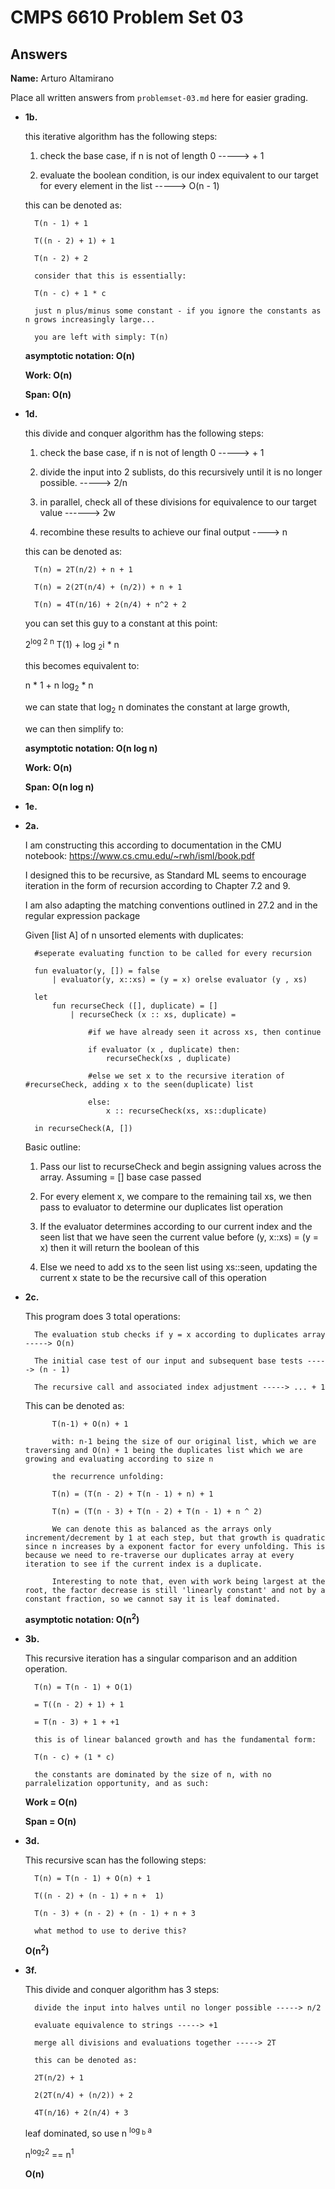 # CMPS 6610 Problem Set 03
## Answers

**Name:** Arturo Altamirano


Place all written answers from `problemset-03.md` here for easier grading.

- **1b.**

    this iterative algorithm has the following steps: 

    1. check the base case, if n is not of length 0 -----> + 1

    2. evaluate the boolean condition, is our index equivalent to our
       target for every element in the list  -----> O(n - 1)

    this can be denoted as: 

        T(n - 1) + 1

        T((n - 2) + 1) + 1 

        T(n - 2) + 2

        consider that this is essentially: 

        T(n - c) + 1 * c

        just n plus/minus some constant - if you ignore the constants as n grows increasingly large...
        
        you are left with simply: T(n)

    **asymptotic notation: O(n)**

    **Work: O(n)**

    **Span: O(n)**


- **1d.**

    this divide and conquer algorithm has the following steps: 

    1. check the base case, if n is not of length 0 -----> + 1

    2. divide the input into 2 sublists, do this recursively until it is 
       no longer possible. -----> 2/n

    3. in parallel, check all of these divisions for equivalence to our 
       target value ------> 2w
    
    4. recombine these results to achieve our final output ----> n

    this can be denoted as: 

        T(n) = 2T(n/2) + n + 1

        T(n) = 2(2T(n/4) + (n/2)) + n + 1

        T(n) = 4T(n/16) + 2(n/4) + n^2 + 2

    you can set this guy to a constant at this point:

    2<sup>log 2 n</sup> T(1) + log <sub>2</sub>i * n

    this becomes equivalent to:

    n * 1 + n log<sub>2</sub> * n

    we can state that log<sub>2</sub> n dominates the constant at large growth,
         
    we can then simplify to:

    **asymptotic notation: O(n log n)**

    **Work: O(n)**

    **Span: O(n log n)**

- **1e.**





    


- **2a.**

    I am constructing this according to documentation in the CMU notebook: https://www.cs.cmu.edu/~rwh/isml/book.pdf

    I designed this to be recursive, as Standard ML seems to encourage iteration in the form of recursion according to Chapter 7.2 and 9.

    I am also adapting the matching conventions outlined in 27.2 and in the regular expression package

    Given [list A] of n unsorted elements with duplicates:

        #seperate evaluating function to be called for every recursion

        fun evaluator(y, []) = false
            | evaluator(y, x::xs) = (y = x) orelse evaluator (y , xs)
        
        let 
            fun recurseCheck ([], duplicate) = []
                | recurseCheck (x :: xs, duplicate) = 

                    #if we have already seen it across xs, then continue 

                    if evaluator (x , duplicate) then:
                        recurseCheck(xs , duplicate)

                    #else we set x to the recursive iteration of #recurseCheck, adding x to the seen(duplicate) list

                    else:
                        x :: recurseCheck(xs, xs::duplicate)
        
        in recurseCheck(A, [])

    Basic outline: 

    1. Pass our list to recurseCheck and begin assigning values across 
       the array. Assuming = [] base case passed

    2. For every element x, we compare to the remaining tail xs, we then
       pass to evaluator to determine our duplicates list operation

    3. If the evaluator determines according to our current index and the 
       seen list that we have seen the current value before (y, x::xs) = (y = x) then it will return the boolean of this 

    4. Else we need to add xs to the seen list using xs::seen, updating 
       the current x state to be the recursive call of this operation 

- **2c.**

    This program does 3 total operations: 
        
        The evaluation stub checks if y = x according to duplicates array  -----> O(n)

        The initial case test of our input and subsequent base tests -----> (n - 1)

        The recursive call and associated index adjustment -----> ... + 1

    This can be denoted as: 

            T(n-1) + O(n) + 1

            with: n-1 being the size of our original list, which we are traversing and O(n) + 1 being the duplicates list which we are growing and evaluating according to size n 

            the recurrence unfolding: 

            T(n) = (T(n - 2) + T(n - 1) + n) + 1

            T(n) = (T(n - 3) + T(n - 2) + T(n - 1) + n ^ 2)

            We can denote this as balanced as the arrays only increment/decrement by 1 at each step, but that growth is quadratic since n increases by a exponent factor for every unfolding. This is because we need to re-traverse our duplicates array at every iteration to see if the current index is a duplicate. 

            Interesting to note that, even with work being largest at the root, the factor decrease is still 'linearly constant' and not by a constant fraction, so we cannot say it is leaf dominated.

    **asymptotic notation: O(n<sup>2</sup>)**


- **3b.**

    This recursive iteration has a singular comparison and an addition operation. 

        T(n) = T(n - 1) + O(1)

        = T((n - 2) + 1) + 1

        = T(n - 3) + 1 + +1 

        this is of linear balanced growth and has the fundamental form:

        T(n - c) + (1 * c)

        the constants are dominated by the size of n, with no parralelization opportunity, and as such:

    **Work = O(n)**

    **Span = O(n)**

- **3d.**

    This recursive scan has the following steps: 

        T(n) = T(n - 1) + O(n) + 1

        T((n - 2) + (n - 1) + n +  1)

        T(n - 3) + (n - 2) + (n - 1) + n + 3

        what method to use to derive this? 

    **O(n<sup>2</sup>)**

- **3f.**

    This divide and conquer algorithm has 3 steps: 

        divide the input into halves until no longer possible -----> n/2

        evaluate equivalence to strings -----> +1

        merge all divisions and evaluations together -----> 2T

        this can be denoted as: 

        2T(n/2) + 1

        2(2T(n/4) + (n/2)) + 2

        4T(n/16) + 2(n/4) + 3

    leaf dominated, so use n <sup> log <sub>b</sub> a </sup>

    n<sup>log<sub>2</sub>2</sup> == n<sup>1</sup>

    **O(n)**





